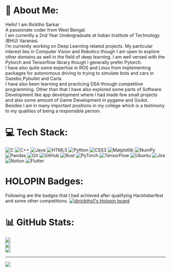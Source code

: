 
# 💫 About Me:
Hello!
I am Ricktho Sarkar<br>A passionate coder from West Bengal.<br>I am currently a 2nd Year Undergraduate at Indian Institute of Technology (BHU) Varanasi.<br> I’m currently working on Deep Learning related projects. My particular interest lies in Computer Vision and Robotics though I am open to explore other domains as well in the field of deep learning. I am well versed with the Pytorch and Tensorflow library though I generally prefer Pytorch.<br> I have also quite some expertise in ROS and Linux from implementing packages for autonomous driving to trying to simulate bots and cars in Gazebo,Pybullet and Carla.<br> I have also been learning and practicing DSA through competitive programming. Other than that I have also explored some parts of Software Development like app development where I had made few small projects and also some amount of Game Development in pygame and Godot. Besides I am in many important positions in my college which is a testimony to my qualities of being a responsible person.
 
# 💻 Tech Stack:
![C](https://img.shields.io/badge/c-%2300599C.svg?style=for-the-badge&logo=c&logoColor=white) ![C++](https://img.shields.io/badge/c++-%2300599C.svg?style=for-the-badge&logo=c%2B%2B&logoColor=white) ![Java](https://img.shields.io/badge/java-%23ED8B00.svg?style=for-the-badge&logo=openjdk&logoColor=white) ![HTML5](https://img.shields.io/badge/html5-%23E34F26.svg?style=for-the-badge&logo=html5&logoColor=white) ![Python](https://img.shields.io/badge/python-3670A0?style=for-the-badge&logo=python&logoColor=ffdd54) ![CSS3](https://img.shields.io/badge/css3-%231572B6.svg?style=for-the-badge&logo=css3&logoColor=white) ![Matplotlib](https://img.shields.io/badge/Matplotlib-%23ffffff.svg?style=for-the-badge&logo=Matplotlib&logoColor=black) ![NumPy](https://img.shields.io/badge/numpy-%23013243.svg?style=for-the-badge&logo=numpy&logoColor=white) ![Pandas](https://img.shields.io/badge/pandas-%23150458.svg?style=for-the-badge&logo=pandas&logoColor=white) ![Git](https://img.shields.io/badge/git-%23F05033.svg?style=for-the-badge&logo=git&logoColor=white) ![GitHub](https://img.shields.io/badge/github-%23121011.svg?style=for-the-badge&logo=github&logoColor=white) ![Rust](https://img.shields.io/badge/rust-%23000000.svg?style=for-the-badge&logo=rust&logoColor=white) ![PyTorch](https://img.shields.io/badge/PyTorch-%23EE4C2C.svg?style=for-the-badge&logo=PyTorch&logoColor=white) ![TensorFlow](https://img.shields.io/badge/TensorFlow-%23FF6F00.svg?style=for-the-badge&logo=TensorFlow&logoColor=white) ![Ubuntu](https://img.shields.io/badge/Ubuntu-E95420?style=for-the-badge&logo=ubuntu&logoColor=white) ![Jira](https://img.shields.io/badge/jira-%230A0FFF.svg?style=for-the-badge&logo=jira&logoColor=white) ![Notion](https://img.shields.io/badge/Notion-%23000000.svg?style=for-the-badge&logo=notion&logoColor=white) ![Flutter](https://img.shields.io/badge/Flutter-%2302569B.svg?style=for-the-badge&logo=Flutter&logoColor=white)

# HOLOPIN Badges:
Following are the badges that I had achieved after qualifying Hacktoberfest and some other competitions.
[![@ricktho1's Holopin board](https://holopin.me/ricktho1)](https://holopin.io/@ricktho1)

# 📊 GitHub Stats:
![](https://github-readme-stats.vercel.app/api?username=Ricktho1&theme=onedark&hide_border=true&include_all_commits=false&count_private=false)<br/>
![](https://github-readme-streak-stats.herokuapp.com/?user=Ricktho1&theme=onedark&hide_border=true)<br/>
![](https://github-readme-stats.vercel.app/api/top-langs/?username=Ricktho1&theme=onedark&hide_border=true&include_all_commits=false&count_private=false&layout=compact)

---
[![](https://visitcount.itsvg.in/api?id=Ricktho1&icon=6&color=4)](https://visitcount.itsvg.in)
